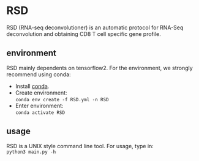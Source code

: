 # RSD
RSD (RNA-seq deconvolutioner) is an automatic protocol for RNA-Seq deconvolution and obtaining CD8 T cell specific gene profile.


## environment
RSD mainly dependents on tensorflow2. For the environment, 
we strongly recommend using conda:
* Install [conda](https://docs.conda.io/projects/conda/en/latest/).
* Create environment:<br>
`conda env create -f RSD.yml -n RSD`
* Enter environment:<br>
`conda activate RSD`

## usage
RSD is a UNIX style command line tool. For usage, type in:<br>
`python3 main.py -h`
